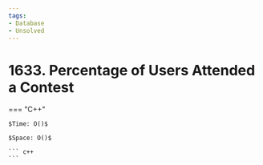 ```yaml
---
tags:
- Database
- Unsolved
---
```



# 1633. Percentage of Users Attended a Contest

=== "C++"

    $Time: O()$

    $Space: O()$

    ``` c++
    ```